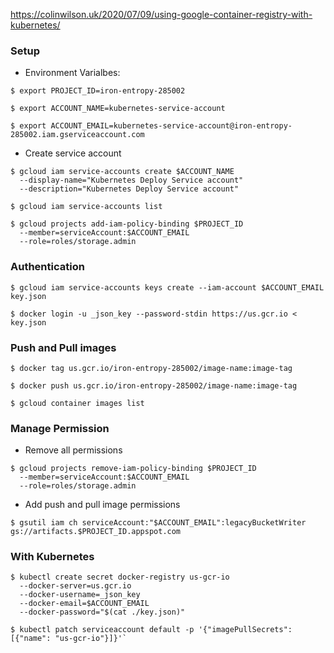 https://colinwilson.uk/2020/07/09/using-google-container-registry-with-kubernetes/


### Setup
- Environment Varialbes:

```
$ export PROJECT_ID=iron-entropy-285002
```

```
$ export ACCOUNT_NAME=kubernetes-service-account
```

```
$ export ACCOUNT_EMAIL=kubernetes-service-account@iron-entropy-285002.iam.gserviceaccount.com
```


- Create service account
 
```
$ gcloud iam service-accounts create $ACCOUNT_NAME 
  --display-name="Kubernetes Deploy Service account" 
  --description="Kubernetes Deploy Service account"
```

```
$ gcloud iam service-accounts list
```

```
$ gcloud projects add-iam-policy-binding $PROJECT_ID 
  --member=serviceAccount:$ACCOUNT_EMAIL 
  --role=roles/storage.admin
```

### Authentication

```
$ gcloud iam service-accounts keys create --iam-account $ACCOUNT_EMAIL key.json
```

```
$ docker login -u _json_key --password-stdin https://us.gcr.io < key.json
```

### Push and Pull images

```
$ docker tag us.gcr.io/iron-entropy-285002/image-name:image-tag
```

```
$ docker push us.gcr.io/iron-entropy-285002/image-name:image-tag
```

```
$ gcloud container images list
```

### Manage Permission
- Remove all permissions

```
$ gcloud projects remove-iam-policy-binding $PROJECT_ID 
  --member=serviceAccount:$ACCOUNT_EMAIL 
  --role=roles/storage.admin
```

- Add push and pull image permissions

```
$ gsutil iam ch serviceAccount:"$ACCOUNT_EMAIL":legacyBucketWriter gs://artifacts.$PROJECT_ID.appspot.com
```


### With Kubernetes

```
$ kubectl create secret docker-registry us-gcr-io
  --docker-server=us.gcr.io
  --docker-username=_json_key
  --docker-email=$ACCOUNT_EMAIL
  --docker-password="$(cat ./key.json)"
```

```
$ kubectl patch serviceaccount default -p '{"imagePullSecrets": [{"name": "us-gcr-io"}]}'`